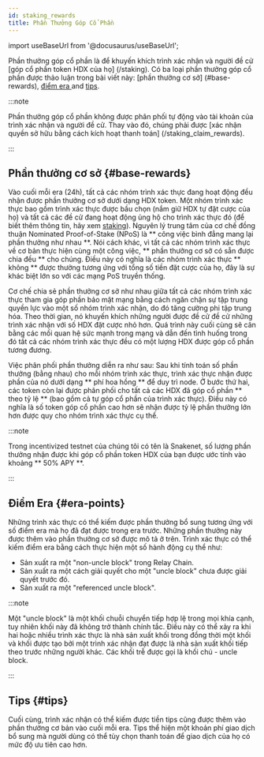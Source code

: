 ```yaml
---
id: staking_rewards
title: Phần Thưởng Góp Cổ Phần
---
```


import useBaseUrl from '@docusaurus/useBaseUrl';

Phần thưởng góp cổ phần là để khuyến khích trình xác nhận và người đề cử [góp cổ phần token HDX của họ] (/staking). Có ba loại phần thưởng góp cổ phần được thảo luận trong bài viết này: [phần thưởng cơ sở] (#base-rewards), [điểm era ](#era-points) and [tips](#tips).

:::note

Phần thưởng góp cổ phần không được phân phối tự động vào tài khoản của trình xác nhận và người đề cử. Thay vào đó, chúng phải được [xác nhận quyền sở hữu bằng cách kích hoạt thanh toán] (/staking_claim_rewards).

:::

## Phần thưởng cơ sở {#base-rewards}

Vào cuối mỗi era (24h), tất cả các nhóm trình xác thực đang hoạt động đều nhận được phần thưởng cơ sở dưới dạng HDX token. Một nhóm trình xác thực bao gồm trình xác thực được bầu chọn (nắm giữ HDX tự đặt cược của họ) và tất cả các đề cử đang hoạt động ủng hộ cho trình xác thực đó (để biết thêm thông tin, hãy xem [staking](/staking)). Nguyên lý trung tâm của cơ chế đồng thuận Nominated Proof-of-Stake (NPoS) là ** công việc bình đẳng mang lại phần thưởng như nhau **. Nói cách khác, vì tất cả các nhóm trình xác thực về cơ bản thực hiện cùng một công việc, ** phần thưởng cơ sở có sẵn được chia đều ** cho chúng. Điều này có nghĩa là các nhóm trình xác thực ** không ** được thưởng tương ứng với tổng số tiền đặt cược của họ, đây là sự khác biệt lớn so với các mạng PoS truyền thống.

Cơ chế chia sẻ phần thưởng cơ sở như nhau giữa tất cả các nhóm trình xác thực tham gia góp phần bảo mật mạng bằng cách ngăn chặn sự tập trung quyền lực vào một số nhóm trình xác nhận, do đó tăng cường phi tập trung hóa. Theo thời gian, nó khuyến khích những người được đề cử đề cử những trình xác nhận với số HDX đặt cược nhỏ hơn. Quá trình này cuối cùng sẽ cân bằng các mối quan hệ sức mạnh trong mạng và dẫn đến tình huống trong đó tất cả các nhóm trình xác thực đều có một lượng HDX được góp cổ phần tương đương.

Việc phân phối phần thưởng diễn ra như sau: Sau khi tính toán số phần thưởng (bằng nhau) cho mỗi nhóm trình xác thực, trình xác thực nhận được phần của nó dưới dạng ** phí hoa hồng ** để duy trì node. Ở bước thứ hai, các token còn lại được phân phối cho tất cả các HDX đã góp cổ phần ** theo tỷ lệ ** (bao gồm cả tự góp cổ phần của trình xác thực). Điều này có nghĩa là số token góp cổ phần cao hơn sẽ nhận được tỷ lệ phần thưởng lớn hơn được quy cho nhóm trình xác thực cụ thể.

:::note

Trong incentivized testnet của chúng tôi có tên là Snakenet, số lượng phần thưởng nhận được khi góp cổ phần token HDX của bạn được ước tính vào khoảng ** 50% APY **.

:::

## Điểm Era  {#era-points}

Những trình xác thực có thể kiếm được phần thưởng bổ sung tương ứng với số điểm era mà họ đã đạt được trong era trước. Những phần thưởng này được thêm vào phần thưởng cơ sở được mô tả ở trên. Trình xác thực có thể kiếm điểm era bằng cách thực hiện một số hành động cụ thể như:

* Sản xuất ra một "non-uncle block" trong Relay Chain.
* Sản xuất ra một cách giải quyết cho một "uncle block" chưa được giải quyết trước đó.
* Sản xuất ra một "referenced uncle block".

:::note

Một "uncle block" là một khối chuỗi chuyển tiếp hợp lệ trong mọi khía cạnh, tuy nhiên khối này đã không trở thành chính tắc. Điều này có thể xảy ra khi hai hoặc nhiều trình xác thực là nhà sản xuất khối trong đồng thời một khối và khối được tạo bởi một trình xác nhận đạt được là nhà sản xuất khối tiếp theo trước những người khác. Các khối trễ được gọi là khối chú - uncle block.

:::

## Tips {#tips}

Cuối cùng, trình xác nhận có thể kiếm được tiền tips cũng được thêm vào phần thưởng cơ bản vào cuối mỗi era. Tips thể hiện một khoản phí giao dịch bổ sung mà người dùng có thể tùy chọn thanh toán để giao dịch của họ có mức độ ưu tiên cao hơn.